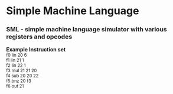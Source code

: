 <h1>Simple Machine Language</h1>
<h3>SML - simple machine language simulator with various registers and opcodes </h3>

<strong>Example Instruction set</strong>
<small>
<br />
f0 lin 20 6<br />
f1 lin 21 1<br />
f2 lin 22 1<br />
f3 mul 21 21 20<br />
f4 sub 20 20 22<br />
f5 bnz 20 f3<br />
f6 out 21
</smal>
